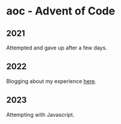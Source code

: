 # aoc - Advent of Code

## 2021

Attempted and gave up after a few days.

## 2022

Blogging about my experience [here](https://www.mager.co/blog/2022-12-01-aoc).

## 2023

Attempting with Javascript.
